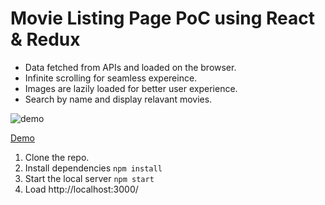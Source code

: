 # Movie Listing Page PoC using React & Redux

- Data fetched from APIs and loaded on the browser. 
- Infinite scrolling for seamless expereince. 
- Images are lazily loaded for better user experience.
- Search by name and display relavant movies. 

![demo](https://user-images.githubusercontent.com/71149670/93672341-d6f46c00-fac7-11ea-83a1-d1553f0d63d5.gif)

[Demo](https://sudmon200.github.io/dg-poc/)

1. Clone the repo.
2. Install dependencies `npm install` 
3. Start the local server `npm start`
4. Load http://localhost:3000/
